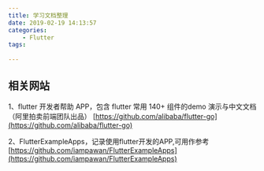 ```yaml
---
title: 学习文档整理
date: 2019-02-19 14:13:57
categories: 
    - Flutter
tags:
  
---
```


## 相关网站

1、flutter 开发者帮助 APP，包含 flutter 常用 140+ 组件的demo 演示与中文文档（阿里拍卖前端团队出品）
  [https://github.com/alibaba/flutter-go](https://github.com/alibaba/flutter-go)

2、FlutterExampleApps，记录使用flutter开发的APP,可用作参考
  [https://github.com/iampawan/FlutterExampleApps](https://github.com/iampawan/FlutterExampleApps)